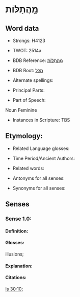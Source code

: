 # מַֽהֲתַלּוֹת

<!-- Status: S2="NeedsEdits" -->
<!-- Lexica used for edits:   -->

## Word data

* Strongs: H4123

* TWOT: 2514a

* BDB Reference: [מַֽהֲתַלּוֹת](rc://en/bdb/dict/w.au.ab)

* BDB Root: [תלל](rc://en/bdb/dict/w.au.aa)

* Alternate spellings:

* Principal Parts:

* Part of Speech:

Noun Feminine

* Instances in Scripture: TBS

## Etymology:

* Related Language glosses:

* Time Period/Ancient Authors:

* Related words:

* Antonyms for all senses:

* Synonyms for all senses:

## Senses

### Sense 1.0:

#### Definition:

#### Glosses:

illusions; 

#### Explanation:

#### Citations:

[Is 30:10](rc://he/uhb/book/isa/30/10); 

